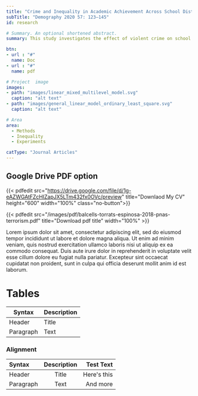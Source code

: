 ```yaml
---
title: "Crime and Inequality in Academic Achievement Across School Districts in the United States"
subTitle: "Demography 2020 57: 123–145"
id: research

# Summary. An optional shortened abstract.
summary: This study investigates the effect of violent crime on school district–level achievement in English language arts (ELA) and mathematics. The research design exploits variation in achievement and violent crime across 813 school districts in the United States and seven birth cohorts of children born between 1996 and 2002. The identification strategy leverages exogenous shocks to crime rates arising from the availability of federal funds to hire police officers in the local police departments where the school districts operate. Results show that children who entered the school system when the violent crime rate in their school districts was lower score higher in ELA by the end of eighth grade, relative to children attending schools in the same district but who entered the school system when the violent crime rate was higher. A 10% decline in the violent crime rate experienced at ages 0–6 raises eighth-grade ELA achievement in the district by 0.03 standard deviations. Models that estimate effects by race and gender show larger impacts among Black children and boys. 

btn:
- url : "#"
  name: Doc
- url : "#"
  name: pdf

# Project  image 
images:
- path: "images/linear_mixed_multilevel_model.svg"
  caption: "alt text"
- path: "images/general_linear_model_ordinary_least_square.svg"
  caption: "alt text"

# Area
area: 
  - Methods
  - Inequality
  - Experiments

catType: "Journal Articles"
---
```





##  Google Drive PDF option


{{< pdfedit src="https://drive.google.com/file/d/1g-eAZWGAtFZcHIZapJX5LTm432fx0OVc/preview" title="Downlaod My CV" height="600" width="100%" class="no-button">}}

{{< pdfedit src="/images/pdf/balcells-torrats-espinosa-2018-pnas-terrorism.pdf" title="Download pdf title" width="100%"  >}}





Lorem ipsum dolor sit amet, consectetur adipiscing elit, sed do eiusmod tempor incididunt ut labore et dolore magna aliqua. Ut enim ad minim veniam, quis nostrud exercitation ullamco laboris nisi ut aliquip ex ea commodo consequat. Duis aute irure dolor in reprehenderit in voluptate velit esse cillum dolore eu fugiat nulla pariatur. Excepteur sint occaecat cupidatat non proident, sunt in culpa qui officia deserunt mollit anim id est laborum.


# Tables

| Syntax      | Description |
| ----------- | ----------- |
| Header      | Title       |
| Paragraph   | Text        |

### Alignment

| Syntax      | Description | Test Text     |
| :---        |    :----:   |          ---: |
| Header      | Title       | Here's this   |
| Paragraph   | Text        | And more      |


